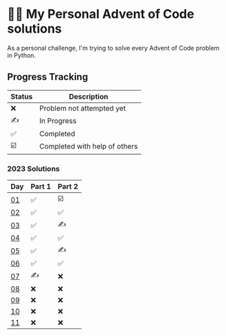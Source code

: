 # 🐍📅 My Personal Advent of Code solutions

As a personal challenge, I'm trying to solve every Advent of Code problem in Python. 

## Progress Tracking

| Status | Description |
| ------ | ----------- |
| ❌     | Problem not attempted yet |
| ✍     | In Progress |
| ✅     | Completed |
| ☑️     | Completed with help of others |

### 2023 Solutions
| Day              | Part 1 | Part 2 |
|------------------|--------|--------|
| [01](2023/Day1.py) | ✅ | ☑️ |
| [02](2023/Day2.py) | ✅ | ✅ |
| [03](2023/Day3.py) | ✅ | ✍ |
| [04](2023/Day4.py) | ✅ | ✅ |
| [05](2023/Day5.py) | ✅ | ✍ |
| [06](2023/Day6.py) | ✅ | ✅ |
| [07](2023/Day7.py) | ✍ | ❌ |
| [08](2023/Day8.py) | ❌ | ❌ |
| [09](2023/Day9.py) | ❌ | ❌ |
| [10](2023/Day10.py) | ❌ | ❌ |
| [11](2023/Day11.py) | ❌ | ❌ |
